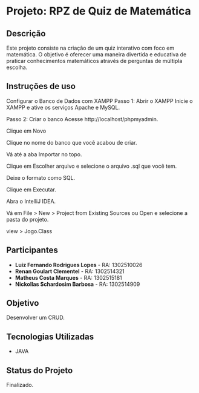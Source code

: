 # Projeto: RPZ de Quiz de Matemática

## Descrição
Este projeto consiste na criação de um quiz interativo com foco em matemática. O objetivo é oferecer uma maneira divertida e educativa de praticar conhecimentos matemáticos através de perguntas de múltipla escolha.


## Instruções de uso
Configurar o Banco de Dados com XAMPP
Passo 1: Abrir o XAMPP
Inicie o XAMPP e ative os serviços Apache e MySQL.

Passo 2: Criar o banco
Acesse http://localhost/phpmyadmin.

Clique em Novo

Clique no nome do banco que você acabou de criar.

Vá até a aba Importar no topo.

Clique em Escolher arquivo e selecione o arquivo .sql que você tem.

Deixe o formato como SQL.

Clique em Executar.

Abra o IntelliJ IDEA.


Vá em File > New > Project from Existing Sources ou Open e selecione a pasta do  projeto.

view > Jogo.Class

## Participantes

- **Luiz Fernando Rodrigues Lopes** - RA: 1302510026
- **Renan Goulart Clementel** - RA: 1302514321
- **Matheus Costa Marques** - RA: 1302515181
- **Nickollas Schardosim Barbosa** - RA: 1302514909

## Objetivo
Desenvolver um CRUD.

## Tecnologias Utilizadas
- JAVA

## Status do Projeto
Finalizado.